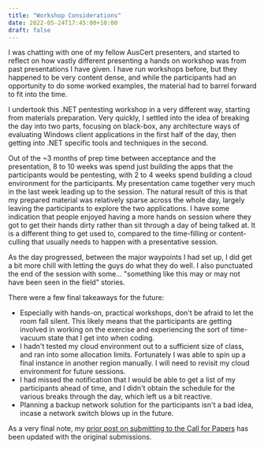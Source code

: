 ```yaml
---
title: "Workshop Considerations"
date: 2022-05-24T17:45:00+10:00
draft: false
---
```


I was chatting with one of my fellow AusCert presenters, and started to reflect on how vastly different presenting a hands on workshop was from past presentations I have given. I have run workshops before, but they happened to be very content dense, and while the participants had an opportunity to do some worked examples, the material had to barrel forward to fit into the time.

I undertook this .NET pentesting workshop in a very different way, starting from materials preparation. Very quickly, I settled into the idea of breaking the day into two parts, focusing on black-box, any architecture ways of evaluating Windows client applications in the first half of the day, then getting into .NET specific tools and techniques in the second.

Out of the ~3 months of prep time between acceptance and the presentation, 8 to 10 weeks was spend just building the apps that the participants would be pentesting, with 2 to 4 weeks spend building a cloud environment for the participants. My presentation came together very much in the last week leading up to the session. The natural result of this is that my prepared material was relatively sparse across the whole day, largely leaving the participants to explore the two applications. I have some indication that people enjoyed having a more hands on session where they got to get their hands dirty rather than sit through a day of being talked at. It is a different thing to get used to, compared to the time-filling or content-culling that usually needs to happen with a presentative session.

As the day progressed, between the major waypoints I had set up, I did get a bit more chill with letting the guys do what they do well. I also punctuated the end of the session with some... "something like this may or may not have been seen in the field" stories.

There were a few final takeaways for the future:

- Especially with hands-on, practical workshops, don't be afraid to let the room fall silent. This likely means that the participants are getting involved in working on the exercise and experiencing the sort of time-vacuum state that I get into when coding.
- I hadn't tested my cloud environment out to a sufficient size of class, and ran into some allocation limits. Fortunately I was able to spin up a final instance in another region manually. I will need to revisit my cloud environment for future sessions.
- I had missed the notification that I would be able to get a list of my participants ahead of time, and I didn't obtain the schedule for the various breaks through the day, which left us a bit reactive.
- Planning a backup network solution for the participants isn't a bad idea, incase a network switch blows up in the future.

As a very final note, my [prior post on submitting to the Call for Papers](https://layersofabstraction.net/posts/road-to-auscert/) has been updated with the original submissions.

